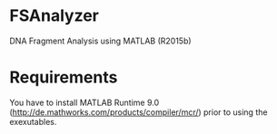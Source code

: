 # FSAnalyzer
DNA Fragment Analysis using MATLAB (R2015b)
# Requirements
You have to install MATLAB Runtime 9.0 (http://de.mathworks.com/products/compiler/mcr/) prior to using the exexutables.
